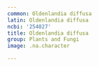 ```yaml
---
common: Oldenlandia diffusa
latin: Oldenlandia diffusa
ncbi: '254027'
title: Oldenlandia diffusa
group: Plants and Fungi
image: .na.character

---
```

